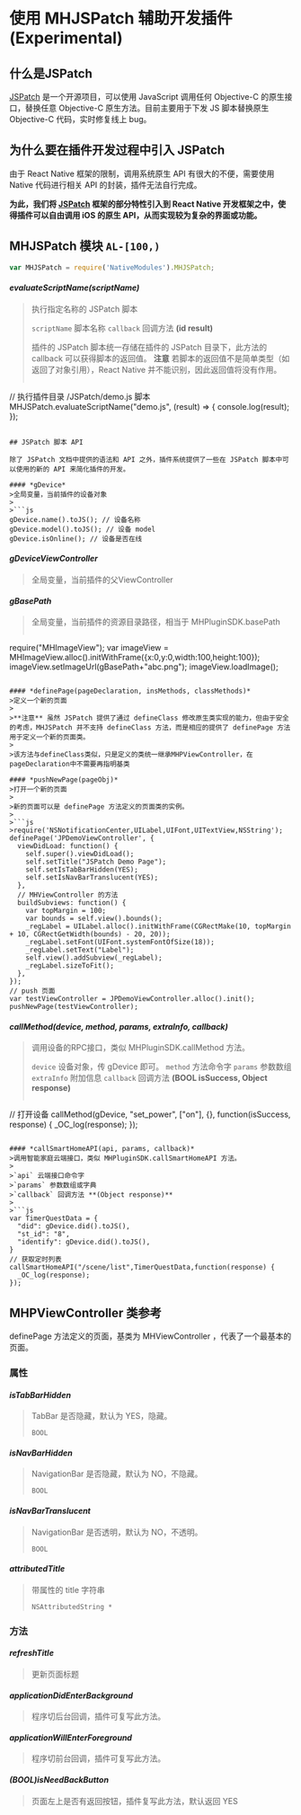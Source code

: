 # 使用 MHJSPatch 辅助开发插件 (Experimental)

## 什么是JSPatch

[JSPatch](http://jspatch.com) 是一个开源项目，可以使用 JavaScript 调用任何 Objective-C 的原生接口，替换任意 Objective-C 原生方法。目前主要用于下发 JS 脚本替换原生 Objective-C 代码，实时修复线上 bug。

## 为什么要在插件开发过程中引入 JSPatch

由于 React Native 框架的限制，调用系统原生 API 有很大的不便，需要使用 Native 代码进行相关 API 的封装，插件无法自行完成。

**为此，我们将 [JSPatch](http://jspatch.com) 框架的部分特性引入到 React Native 开发框架之中，使得插件可以自由调用 iOS 的原生 API，从而实现较为复杂的界面或功能。**

## MHJSPatch 模块 `AL-[100,)`

```js
var MHJSPatch = require('NativeModules').MHJSPatch;
```

#### *evaluateScriptName(scriptName)*
>执行指定名称的 JSPatch 脚本
>
>`scriptName` 脚本名称
>`callback` 回调方法 **(id result)**
>
>插件的 JSPatch 脚本统一存储在插件的 JSPatch 目录下，此方法的 callback 可以获得脚本的返回值。
>**注意** 若脚本的返回值不是简单类型（如返回了对象引用），React Native 并不能识别，因此返回值将没有作用。
>
>```js
// 执行插件目录 /JSPatch/demo.js 脚本
MHJSPatch.evaluateScriptName("demo.js", (result) => {
  console.log(result);
});
```

## JSPatch 脚本 API

除了 JSPatch 文档中提供的语法和 API 之外，插件系统提供了一些在 JSPatch 脚本中可以使用的新的 API 来简化插件的开发。

#### *gDevice*
>全局变量，当前插件的设备对象
>
>```js
gDevice.name().toJS(); // 设备名称
gDevice.model().toJS(); // 设备 model
gDevice.isOnline(); // 设备是否在线
```

#### *gDeviceViewController*
>全局变量，当前插件的父ViewController

#### *gBasePath*
>全局变量，当前插件的资源目录路径，相当于 MHPluginSDK.basePath
>
>```js
require("MHImageView");
var imageView = MHImageView.alloc().initWithFrame({x:0,y:0,width:100,height:100});
imageView.setImageUrl(gBasePath+"abc.png");
imageView.loadImage();
```

#### *definePage(pageDeclaration, insMethods, classMethods)*
>定义一个新的页面
>
>**注意** 虽然 JSPatch 提供了通过 defineClass 修改原生类实现的能力，但由于安全的考虑，MHJSPatch 并不支持 defineClass 方法，而是相应的提供了 definePage 方法用于定义一个新的页面类。
>
>该方法与defineClass类似，只是定义的类统一继承MHPViewController，在pageDeclaration中不需要再指明基类

#### *pushNewPage(pageObj)*
>打开一个新的页面
>
>新的页面可以是 definePage 方法定义的页面类的实例。
>
>```js
>require('NSNotificationCenter,UILabel,UIFont,UITextView,NSString');
definePage('JPDemoViewController', {
  viewDidLoad: function() {
    self.super().viewDidLoad();
    self.setTitle("JSPatch Demo Page");
    self.setIsTabBarHidden(YES);
    self.setIsNavBarTranslucent(YES);
  },
  // MHViewController 的方法 
  buildSubviews: function() {
    var topMargin = 100;
    var bounds = self.view().bounds();
    _regLabel = UILabel.alloc().initWithFrame(CGRectMake(10, topMargin + 10, CGRectGetWidth(bounds) - 20, 20));
    _regLabel.setFont(UIFont.systemFontOfSize(18));
    _regLabel.setText("Label");
    self.view().addSubview(_regLabel);
    _regLabel.sizeToFit();
  },
});
// push 页面
var testViewController = JPDemoViewController.alloc().init();
pushNewPage(testViewController);
```

#### *callMethod(device, method, params, extraInfo, callback)*
>调用设备的RPC接口，类似 MHPluginSDK.callMethod 方法。
>
>`device` 设备对象，传 gDevice 即可。
>`method` 方法命令字
>`params` 参数数组
>`extraInfo` 附加信息
>`callback` 回调方法 **(BOOL isSuccess, Object response)**
>
>```js
// 打开设备
callMethod(gDevice, "set_power", ["on"], {}, function(isSuccess, response) {
  _OC_log(response);
}); 
```

#### *callSmartHomeAPI(api, params, callback)*
>调用智能家庭云端接口，类似 MHPluginSDK.callSmartHomeAPI 方法。
>
>`api` 云端接口命令字
>`params` 参数数组或字典
>`callback` 回调方法 **(Object response)**
>
>```js
var TimerQuestData = {
  "did": gDevice.did().toJS(),
  "st_id": "8",
  "identify": gDevice.did().toJS(),
}
// 获取定时列表
callSmartHomeAPI("/scene/list",TimerQuestData,function(response) {
  _OC_log(response);
});
```

## MHPViewController 类参考

definePage 方法定义的页面，基类为 MHViewController ，代表了一个最基本的页面。

### 属性

#### *isTabBarHidden* 
>TabBar 是否隐藏，默认为 YES，隐藏。
>
>`BOOL`

#### *isNavBarHidden*
>NavigationBar 是否隐藏，默认为 NO，不隐藏。
>
>`BOOL`

#### *isNavBarTranslucent*
>NavigationBar 是否透明，默认为 NO，不透明。
>
>`BOOL`

#### *attributedTitle*
>带属性的 title 字符串
>
>`NSAttributedString *`

### 方法

#### *refreshTitle*
>更新页面标题

#### *applicationDidEnterBackground*
>程序切后台回调，插件可复写此方法。

#### *applicationWillEnterForeground*
>程序切前台回调，插件可复写此方法。

#### *(BOOL)isNeedBackButton*
>页面左上是否有返回按钮，插件复写此方法，默认返回 YES

